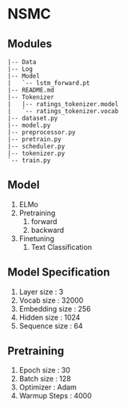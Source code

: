 # NSMC
## Modules
```
|-- Data
|-- Log
|-- Model
|   `-- lstm_forward.pt
|-- README.md
|-- Tokenizer
|   |-- ratings_tokenizer.model
|   `-- ratings_tokenizer.vocab
|-- dataset.py
|-- model.py
|-- preprocessor.py
|-- pretrain.py
|-- scheduler.py
|-- tokenizer.py
`-- train.py
```
  
## Model 
  1. ELMo
  2. Pretraining
      1. forward
      2. backward 
  3. Finetuning
      1. Text Classification

## Model Specification
  1. Layer size : 3
  2. Vocab size : 32000
  3. Embedding size : 256
  4. Hidden size : 1024
  5. Sequence size : 64

## Pretraining
  1. Epoch size : 30
  2. Batch size : 128
  4. Optimizer : Adam
  5. Warmup Steps : 4000

